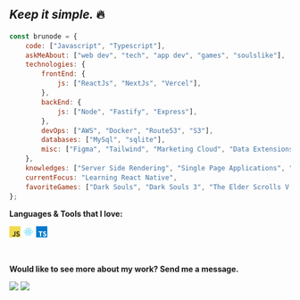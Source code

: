 ## *Keep it simple.* :fire:

<!-- I am a web developer with over 3 years of experience in web application development. I currently work with React and TypeScript, as I believe adding TypeScript to my workflow allows me to write clearer and more reliable code, while ensuring high-quality project delivery. I have extensive experience in creating interactive and robust web applications, including e-commerce platforms, project management systems, and financial control apps. Additionally, I am able to easily integrate my applications with external APIs and libraries, making my projects complete and functional. -->


<!-- **Talking about me:**

- :shipit: I’m currently working at Elint;

- :coffee: I’m currently studying Blockchain Technology;

- :e-mail: You can reach me [here](https://www.linkedin.com/in/brunodelias/);
  
- 📈 I’m coding using React, TypeScript, and Redux with a JavaScript, HTML, and CSS basis.
<br />

[![Top Langs](https://github-readme-stats.vercel.app/api/top-langs/?username=brunod-e&show_icons=true&theme=github_dark&layout=compact)](https://github.com/anuraghazra/github-readme-stats) -->
<!-- 
[![willianrod's wakatime stats](https://github-readme-stats.vercel.app/api/wakatime?username=brunode&show_icons=true&theme=github_dark)](https://github.com/anuraghazra/github-readme-stats)
 -->
<!-- <p align="center">
  <img src ="https://github-readme-streak-stats.herokuapp.com?user=brunod-e&theme=dark&hide_border=true&background=FFFFFF00">
</p> -->

```javascript
const brunode = {
    code: ["Javascript", "Typescript"],
    askMeAbout: ["web dev", "tech", "app dev", "games", "soulslike"],
    technologies: {
        frontEnd: {
            js: ["ReactJs", "NextJs", "Vercel"],
        },
        backEnd: {
            js: ["Node", "Fastify", "Express"],
        },
        devOps: ["AWS", "Docker", "Route53", "S3"],
        databases: ["MySql", "sqlite"],
        misc: ["Figma", "Tailwind", "Marketing Cloud", "Data Extensions", "Openshift", "Wordpress"]
    },
    knowledges: ["Server Side Rendering", "Single Page Applications", "Static Site Generation"],
    currentFocus: "Learning React Native",
    favoriteGames: ["Dark Souls", "Dark Souls 3", "The Elder Scrolls V: Skyrim"]
};
```
  

**Languages & Tools that I love:**
<!-- <p align="center"> -->
  <code><img height="20" src="https://raw.githubusercontent.com/github/explore/80688e429a7d4ef2fca1e82350fe8e3517d3494d/topics/javascript/javascript.png"></code>
<code><img height="20" src="https://raw.githubusercontent.com/github/explore/80688e429a7d4ef2fca1e82350fe8e3517d3494d/topics/react/react.png"></code>
<code><img height="20" src="https://raw.githubusercontent.com/github/explore/80688e429a7d4ef2fca1e82350fe8e3517d3494d/topics/typescript/typescript.png"></code>
<!-- </p> -->

<br>
 
**Would like to see more about my work? Send me a message.**

[<img src="https://img.icons8.com/color/48/000000/linkedin.png" width="3.5%"/>](https://www.linkedin.com/in/brunod-e/)
<a href="mailto:brunodaniel.elias@gmail.com"> <img src="https://img.icons8.com/fluent/48/000000/gmail.png" width="3.5%"/> </a>

